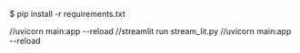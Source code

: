 $ pip install -r requirements.txt



//uvicorn main:app --reload
//streamlit run stream_lit.py
//uvicorn main:app --reload                                                         
